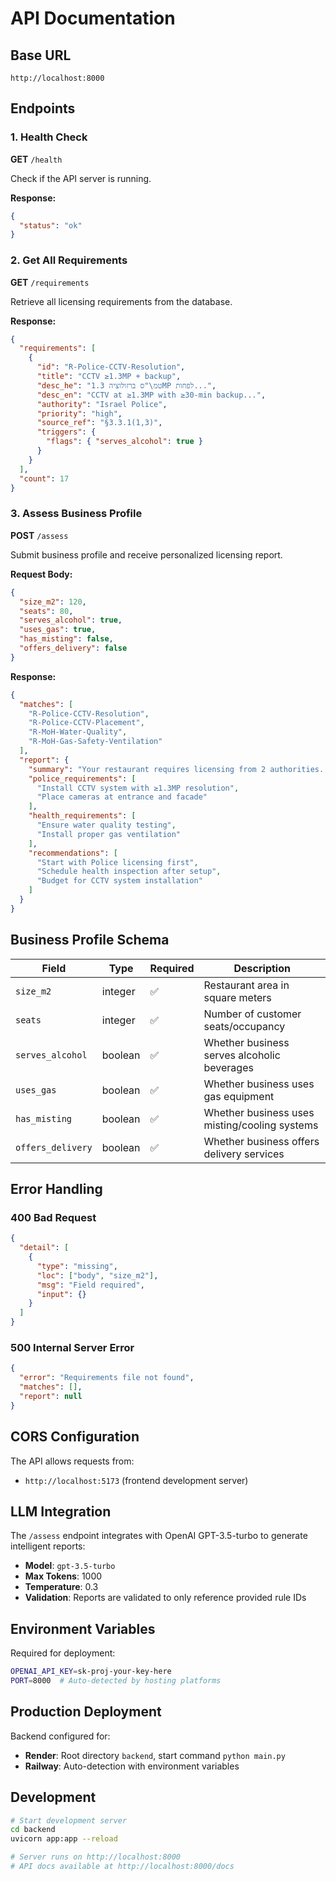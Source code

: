 # API Documentation

## Base URL
```
http://localhost:8000
```

## Endpoints

### 1. Health Check
**GET** `/health`

Check if the API server is running.

**Response:**
```json
{
  "status": "ok"
}
```

### 2. Get All Requirements
**GET** `/requirements`

Retrieve all licensing requirements from the database.

**Response:**
```json
{
  "requirements": [
    {
      "id": "R-Police-CCTV-Resolution",
      "title": "CCTV ≥1.3MP + backup",
      "desc_he": "טמ\"ס ברזולוציה 1.3MP לפחות...",
      "desc_en": "CCTV at ≥1.3MP with ≥30-min backup...",
      "authority": "Israel Police",
      "priority": "high",
      "source_ref": "§3.3.1(1,3)",
      "triggers": {
        "flags": { "serves_alcohol": true }
      }
    }
  ],
  "count": 17
}
```

### 3. Assess Business Profile
**POST** `/assess`

Submit business profile and receive personalized licensing report.

**Request Body:**
```json
{
  "size_m2": 120,
  "seats": 80,
  "serves_alcohol": true,
  "uses_gas": true,
  "has_misting": false,
  "offers_delivery": false
}
```

**Response:**
```json
{
  "matches": [
    "R-Police-CCTV-Resolution",
    "R-Police-CCTV-Placement",
    "R-MoH-Water-Quality",
    "R-MoH-Gas-Safety-Ventilation"
  ],
  "report": {
    "summary": "Your restaurant requires licensing from 2 authorities...",
    "police_requirements": [
      "Install CCTV system with ≥1.3MP resolution",
      "Place cameras at entrance and facade"
    ],
    "health_requirements": [
      "Ensure water quality testing",
      "Install proper gas ventilation"
    ],
    "recommendations": [
      "Start with Police licensing first",
      "Schedule health inspection after setup",
      "Budget for CCTV system installation"
    ]
  }
}
```

## Business Profile Schema

| Field | Type | Required | Description |
|-------|------|----------|-------------|
| `size_m2` | integer | ✅ | Restaurant area in square meters |
| `seats` | integer | ✅ | Number of customer seats/occupancy |
| `serves_alcohol` | boolean | ✅ | Whether business serves alcoholic beverages |
| `uses_gas` | boolean | ✅ | Whether business uses gas equipment |
| `has_misting` | boolean | ✅ | Whether business uses misting/cooling systems |
| `offers_delivery` | boolean | ✅ | Whether business offers delivery services |

## Error Handling

### 400 Bad Request
```json
{
  "detail": [
    {
      "type": "missing",
      "loc": ["body", "size_m2"],
      "msg": "Field required",
      "input": {}
    }
  ]
}
```

### 500 Internal Server Error
```json
{
  "error": "Requirements file not found",
  "matches": [],
  "report": null
}
```

## CORS Configuration
The API allows requests from:
- `http://localhost:5173` (frontend development server)

## LLM Integration
The `/assess` endpoint integrates with OpenAI GPT-3.5-turbo to generate intelligent reports:
- **Model**: `gpt-3.5-turbo`
- **Max Tokens**: 1000
- **Temperature**: 0.3
- **Validation**: Reports are validated to only reference provided rule IDs

## Environment Variables
Required for deployment:
```bash
OPENAI_API_KEY=sk-proj-your-key-here
PORT=8000  # Auto-detected by hosting platforms
```

## Production Deployment
Backend configured for:
- **Render**: Root directory `backend`, start command `python main.py`
- **Railway**: Auto-detection with environment variables

## Development
```bash
# Start development server
cd backend
uvicorn app:app --reload

# Server runs on http://localhost:8000
# API docs available at http://localhost:8000/docs
```